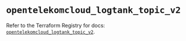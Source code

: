 # `opentelekomcloud_logtank_topic_v2`

Refer to the Terraform Registry for docs: [`opentelekomcloud_logtank_topic_v2`](https://registry.terraform.io/providers/opentelekomcloud/opentelekomcloud/1.36.48/docs/resources/logtank_topic_v2).
